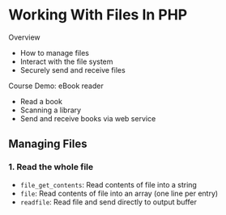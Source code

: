 # Working With Files In PHP

Overview

- How to manage files
- Interact with the file system
- Securely send and receive files

Course Demo: eBook reader

- Read a book
- Scanning a library
- Send and receive books via web service

## Managing Files

### 1. Read the whole file

- `file_get_contents`: Read contents of file into a string
- `file`: Read contents of file into an array (one line per entry)
- `readfile`: Read file and send directly to output buffer
